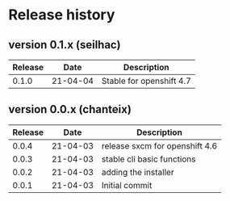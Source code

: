 # Release history

## version 0.1.x (seilhac)

| Release | Date     | Description              |
| ------- | -------- | ------------------------ |
| 0.1.0   | 21-04-04 | Stable for openshift 4.7 |

## version 0.0.x (chanteix)

| Release | Date     | Description                    |
| ------- | -------- | ------------------------------ |
| 0.0.4   | 21-04-03 | release sxcm for openshift 4.6 |
| 0.0.3   | 21-04-03 | stable cli basic functions     |
| 0.0.2   | 21-04-03 | adding the installer           |
| 0.0.1   | 21-04-03 | Initial commit                 |
